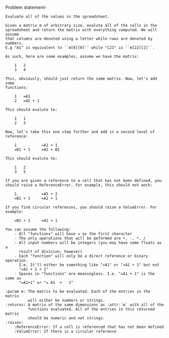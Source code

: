 Problem statement-

    Evaluate all of the values in the spreadsheet.

    Given a matrix m of arbitrary size, evalute all of the cells in the
    spreadsheet and return the matrix with everything computed. We will assume
    that columns are denoted using a letter while rows are denoted by numbers.
    E.g "A1" is equivalent to ``m[0][0]`` while "C23" is ``m[22][2]``.

    As such, here are some examples, assume we have the matrix:

        1   2
        3   4

    This, obviously, should just return the same matrix. Now, let's add some
    functions:

        1   =A1
        2   =A2 + 1

    This should evalute to:

        1   1
        2   3

    Now, let's take this one step further and add in a second level of
    reference:

        1           =A1 + 1
        =B1 + 1     =A2 + B1

    This should evalute to:

        1   2
        3   5

    If you are given a reference to a cell that has not been defined, you
    should raise a ReferenceError. For example, this should not work:

        1           =A5 + 2
        =B1 + 1     =A2 + 1

    If you find circular references, you should raise a ValueError. For example:

        =B1 + 1     =A1 + 1

    You can assume the following:
        - All "functions" will have = as the first character
        - The only operations that will be peformed are +, -, *, /
        - All input numbers will be integers (you may have some floats as a 
          result of division, however)
        - Each "function" will only be a direct reference or binary operation.
          I.e. It'll either be something like "=A1" or "=A1 + 1" but not
          "=A1 + 1 + 2"
        - Spaces in "functions" are meaningless. I.e. "=A1 + 1" is the same as
          "=A1+1" or "= A1  +   1"

    :param m: The matrix to be evaluated. Each of the entries in the matrix
              will either be numbers or strings.
    :returns: A matrix of the same dimensions as :attr:`m` with all of the
              functions evaluated. All of the entries in this returned matrix
              should be numeric and not strings.
    :raises:
        :ReferenceError: If a cell is referenced that has not been defined
        :ValueError: If there is a circular reference

